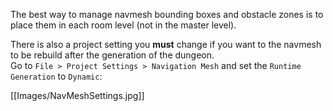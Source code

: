 
The best way to manage navmesh bounding boxes and obstacle zones is to place them in each room level (not in the master level).

There is also a project setting you **must** change if you want to the navmesh to be rebuild after the generation of the dungeon.\
Go to `File > Project Settings > Navigation Mesh` and set the `Runtime Generation` to `Dynamic`:

[[Images/NavMeshSettings.jpg]]